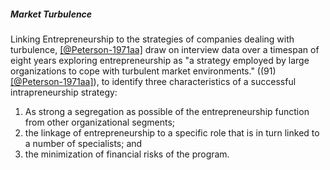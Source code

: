 ##### Market Turbulence

Linking Entrepreneurship to the strategies of companies dealing with turbulence, [[@Peterson-1971aa]](a) draw on interview data over a timespan of eight years exploring entrepreneurship as "a strategy employed by large organizations to cope with turbulent market environments." ((91)[[@Peterson-1971aa]](y)), to identify three characteristics of a successful intrapreneurship strategy:

1. As strong a segregation as possible of the entrepreneurship function from other organizational segments;
2. the linkage of entrepreneurship to a specific role that is in turn linked to a number of specialists; and
3. the minimization of financial risks of the program. 

